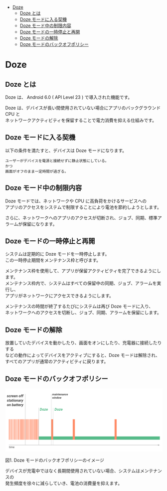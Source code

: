 <!-- TOC START min:1 max:3 link:true asterisk:false update:true -->
- [Doze](#doze)
  - [Doze とは](#doze-とは)
  - [Doze モードに入る契機](#doze-モードに入る契機)
  - [Doze モード中の制限内容](#doze-モード中の制限内容)
  - [Doze モードの一時停止と再開](#doze-モードの一時停止と再開)
  - [Doze モードの解除](#doze-モードの解除)
  - [Doze モードのバックオフポリシー](#doze-モードのバックオフポリシー)
<!-- TOC END -->


# Doze

## Doze とは

Doze は、 Android 6.0 ( API Level 23 ) で導入された機能です。

Doze は、デバイスが長い間使用されていない場合にアプリのバックグラウンド CPU と  
ネットワークアクティビティを保留することで電力消費を抑える仕組みです。


## Doze モードに入る契機

以下の条件を満たすと、デバイスは Doze モードになります。

```
ユーザーがデバイスを電源と接続せずに静止状態にしている。
かつ
画面がオフのまま一定時間が過ぎる。
```


## Doze モード中の制限内容

Doze モードでは、ネットワークや CPU に高負荷をかけるサービスへの  
アプリのアクセスをシステムで制限することにより電池を節約しようとします。

さらに、ネットワークへのアプリのアクセスが切断され、ジョブ、同期、標準アラームが保留になります。


## Doze モードの一時停止と再開

システムは定期的に Doze モードを一時停止します。  
この一時停止期間をメンテナンス枠と呼びます。

メンテナンス枠を使用して、アプリが保留アクティビティを完了できるようにします。  
メンテナンス枠内で、システムはすべての保留中の同期、ジョブ、アラームを実行し、  
アプリがネットワークにアクセスできるようにします。

メンテナンスの時間が終了するたびにシステムは再び Doze モードに入り、  
ネットワークへのアクセスを切断し、ジョブ、同期、アラームを保留にします。


## Doze モードの解除

放置していたデバイスを動かしたり、画面をオンにしたり、充電器に接続したりする  
などの動作によってデバイスをアクティブにすると、Doze モードは解除され、  
すべてのアプリが通常のアクティビティに戻ります。


## Doze モードのバックオフポリシー

<img src="./dozeのイメージ.png" width="600">

図1. Doze モードのバックオフポリシーのイメージ

デバイスが充電中ではなく長期間使用されていない場合、システムはメンテナンスの  
発生頻度を徐々に減らしていき、電池の消費量を抑えます。